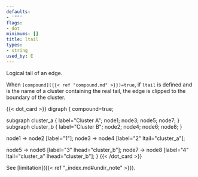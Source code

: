 ```yaml
---
defaults:
- '""'
flags:
- dot
minimums: []
title: ltail
types:
- string
used_by: E
---
```

Logical tail of an edge.

When <code>[compound]({{< ref "compound.md" >}})=true</code>, if `ltail` is defined and is the name
of a cluster containing the real tail, the edge is clipped to the boundary of
the cluster.

{{< dot_card >}}
digraph {
  compound=true;

  subgraph cluster_a {
    label="Cluster A";
    node1; node3; node5; node7;
  }
  subgraph cluster_b {
    label="Cluster B";
    node2; node4; node6; node8;
  }

  node1 -> node2 [label="1"];
  node3 -> node4 [label="2" ltail="cluster_a"];
  
  node5 -> node6 [label="3" lhead="cluster_b"];
  node7 -> node8 [label="4" ltail="cluster_a" lhead="cluster_b"];
}
{{< /dot_card >}}

See [limitation]({{< ref "_index.md#undir_note" >}}).
